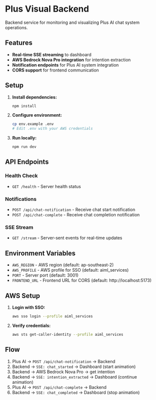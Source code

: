 # Plus Visual Backend

Backend service for monitoring and visualizing Plus AI chat system operations.

## Features

- **Real-time SSE streaming** to dashboard
- **AWS Bedrock Nova Pro integration** for intention extraction
- **Notification endpoints** for Plus AI system integration
- **CORS support** for frontend communication

## Setup

1. **Install dependencies:**
   ```bash
   npm install
   ```

2. **Configure environment:**
   ```bash
   cp env.example .env
   # Edit .env with your AWS credentials
   ```

3. **Run locally:**
   ```bash
   npm run dev
   ```

## API Endpoints

### Health Check
- `GET /health` - Server health status

### Notifications
- `POST /api/chat-notification` - Receive chat start notification
- `POST /api/chat-complete` - Receive chat completion notification

### SSE Stream
- `GET /stream` - Server-sent events for real-time updates

## Environment Variables

- `AWS_REGION` - AWS region (default: ap-southeast-2)
- `AWS_PROFILE` - AWS profile for SSO (default: aiml_services)
- `PORT` - Server port (default: 3001)
- `FRONTEND_URL` - Frontend URL for CORS (default: http://localhost:5173)

## AWS Setup

1. **Login with SSO:**
   ```bash
   aws sso login --profile aiml_services
   ```

2. **Verify credentials:**
   ```bash
   aws sts get-caller-identity --profile aiml_services
   ```

## Flow

1. Plus AI → `POST /api/chat-notification` → Backend
2. Backend → `SSE: chat_started` → Dashboard (start animation)
3. Backend → AWS Bedrock Nova Pro → get intention
4. Backend → `SSE: intention_extracted` → Dashboard (continue animation)
5. Plus AI → `POST /api/chat-complete` → Backend
6. Backend → `SSE: chat_completed` → Dashboard (stop animation)
